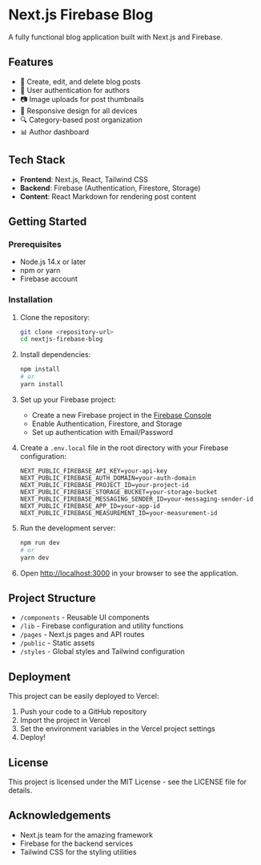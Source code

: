 # Next.js Firebase Blog

A fully functional blog application built with Next.js and Firebase.

## Features

- 📝 Create, edit, and delete blog posts
- 🔐 User authentication for authors
- 📷 Image uploads for post thumbnails
- 📱 Responsive design for all devices
- 🔍 Category-based post organization
- 📊 Author dashboard

## Tech Stack

- **Frontend**: Next.js, React, Tailwind CSS
- **Backend**: Firebase (Authentication, Firestore, Storage)
- **Content**: React Markdown for rendering post content

## Getting Started

### Prerequisites

- Node.js 14.x or later
- npm or yarn
- Firebase account

### Installation

1. Clone the repository:
   ```bash
   git clone <repository-url>
   cd nextjs-firebase-blog
   ```

2. Install dependencies:
   ```bash
   npm install
   # or
   yarn install
   ```

3. Set up your Firebase project:
   - Create a new Firebase project in the [Firebase Console](https://console.firebase.google.com/)
   - Enable Authentication, Firestore, and Storage
   - Set up authentication with Email/Password

4. Create a `.env.local` file in the root directory with your Firebase configuration:
   ```
   NEXT_PUBLIC_FIREBASE_API_KEY=your-api-key
   NEXT_PUBLIC_FIREBASE_AUTH_DOMAIN=your-auth-domain
   NEXT_PUBLIC_FIREBASE_PROJECT_ID=your-project-id
   NEXT_PUBLIC_FIREBASE_STORAGE_BUCKET=your-storage-bucket
   NEXT_PUBLIC_FIREBASE_MESSAGING_SENDER_ID=your-messaging-sender-id
   NEXT_PUBLIC_FIREBASE_APP_ID=your-app-id
   NEXT_PUBLIC_FIREBASE_MEASUREMENT_ID=your-measurement-id
   ```

5. Run the development server:
   ```bash
   npm run dev
   # or
   yarn dev
   ```

6. Open [http://localhost:3000](http://localhost:3000) in your browser to see the application.

## Project Structure

- `/components` - Reusable UI components
- `/lib` - Firebase configuration and utility functions
- `/pages` - Next.js pages and API routes
- `/public` - Static assets
- `/styles` - Global styles and Tailwind configuration

## Deployment

This project can be easily deployed to Vercel:

1. Push your code to a GitHub repository
2. Import the project in Vercel
3. Set the environment variables in the Vercel project settings
4. Deploy!

## License

This project is licensed under the MIT License - see the LICENSE file for details.

## Acknowledgements

- Next.js team for the amazing framework
- Firebase for the backend services
- Tailwind CSS for the styling utilities